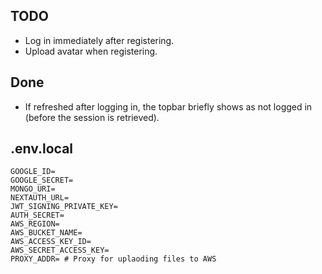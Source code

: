 ## TODO

- Log in immediately after registering.
- Upload avatar when registering.

## Done
- If refreshed after logging in, the topbar briefly shows as not logged in (before the session is retrieved).

## .env.local

```
GOOGLE_ID=
GOOGLE_SECRET=
MONGO_URI=
NEXTAUTH_URL=
JWT_SIGNING_PRIVATE_KEY=
AUTH_SECRET=
AWS_REGION=
AWS_BUCKET_NAME=
AWS_ACCESS_KEY_ID=
AWS_SECRET_ACCESS_KEY=
PROXY_ADDR= # Proxy for uplaoding files to AWS
```